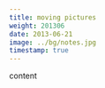 ```yaml
---
title: moving pictures
weight: 201306
date: 2013-06-21
image: ../bg/notes.jpg
timestamp: true
---
```


content

